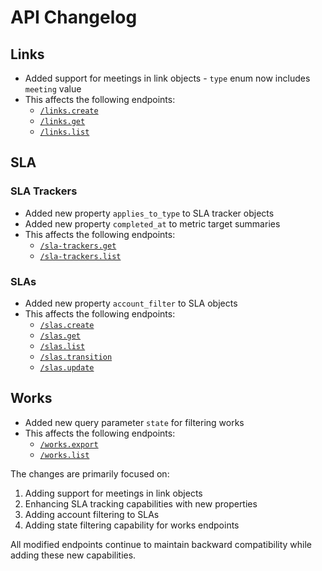
# API Changelog

## Links
- Added support for meetings in link objects - `type` enum now includes `meeting` value
- This affects the following endpoints:
  - [`/links.create`](/beta/api-reference/links/create)
  - [`/links.get`](/beta/api-reference/links/get-post)
  - [`/links.list`](/beta/api-reference/links/list-post)

## SLA
### SLA Trackers
- Added new property `applies_to_type` to SLA tracker objects 
- Added new property `completed_at` to metric target summaries
- This affects the following endpoints:
  - [`/sla-trackers.get`](/beta/api-reference/slas/sla-trackers-get-post)
  - [`/sla-trackers.list`](/beta/api-reference/slas/sla-trackers-list-post)

### SLAs
- Added new property `account_filter` to SLA objects
- This affects the following endpoints:
  - [`/slas.create`](/beta/api-reference/slas/create)
  - [`/slas.get`](/beta/api-reference/slas/get-post)
  - [`/slas.list`](/beta/api-reference/slas/list-post)
  - [`/slas.transition`](/beta/api-reference/slas/transition)
  - [`/slas.update`](/beta/api-reference/slas/update)

## Works
- Added new query parameter `state` for filtering works
- This affects the following endpoints:
  - [`/works.export`](/beta/api-reference/works/export-post)
  - [`/works.list`](/beta/api-reference/works/list-post)

The changes are primarily focused on:
1. Adding support for meetings in link objects
2. Enhancing SLA tracking capabilities with new properties
3. Adding account filtering to SLAs  
4. Adding state filtering capability for works endpoints

All modified endpoints continue to maintain backward compatibility while adding these new capabilities.